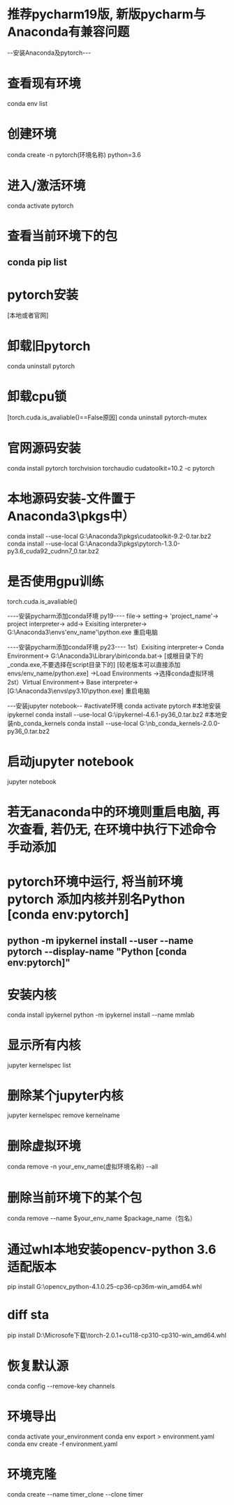 # 推荐pycharm19版, 新版pycharm与Anaconda有兼容问题

--安装Anaconda及pytorch---
# 查看现有环境
conda env list
# 创建环境
conda create -n pytorch(环境名称) python=3.6
# 进入/激活环境
conda activate pytorch
# 查看当前环境下的包
conda pip list
------------------------------
# pytorch安装
[本地或者官网]
# 卸载旧pytorch
conda uninstall pytorch
# 卸载cpu锁
[torch.cuda.is_avaliable()==False原因]
conda uninstall pytorch-mutex
# 官网源码安装
conda install pytorch torchvision torchaudio cudatoolkit=10.2 -c pytorch
# 本地源码安装-文件置于Anaconda3\pkgs中）
conda install --use-local G:\Anaconda3\pkgs\cudatoolkit-9.2-0.tar.bz2
conda install --use-local G:\Anaconda3\pkgs\pytorch-1.3.0-py3.6_cuda92_cudnn7_0.tar.bz2
# 是否使用gpu训练
torch.cuda.is_avaliable()

----安装pycharm添加conda环境 py19----
file->
setting->
'project_name'->
project interpreter->
add->
Exisiting interpreter->
G:\Anaconda3\envs\'env_name'\python.exe
重启电脑

----安装pycharm添加conda环境 py23----
1st）Exisiting interpreter->
Conda Environment->
G:\Anaconda3\Library\bin\conda.bat->
[或根目录下的_conda.exe,不要选择在script目录下的]
[较老版本可以直接添加envs/env_name/python.exe]
->Load Environments
->选择conda虚拟环境
2st）Virtual Environment->
Base interpreter->
[‪G:\Anaconda3\envs\py3.10\python.exe]
重启电脑

---安装jupyter notebook--
#activate环境
conda activate pytorch
#本地安装ipykernel
conda install --use-local G:\ipykernel-4.6.1-py36_0.tar.bz2
#本地安装nb_conda_kernels
conda install --use-local G:\nb_conda_kernels-2.0.0-py36_0.tar.bz2
# 启动jupyter notebook
jupyter notebook
# 若无anaconda中的环境则重启电脑, 再次查看, 若仍无, 在环境中执行下述命令手动添加
# pytorch环境中运行, 将当前环境pytorch 添加内核并别名Python [conda env:pytorch]
python -m ipykernel install --user --name pytorch --display-name "Python [conda env:pytorch]"
----------------------------
# 安装内核
conda install ipykernel
python -m ipykernel install --name mmlab
# 显示所有内核
jupyter kernelspec list
# 删除某个jupyter内核
jupyter kernelspec remove kernelname
# 删除虚拟环境
conda remove -n your_env_name(虚拟环境名称) --all
# 删除当前环境下的某个包
conda remove --name $your_env_name  $package_name（包名） 
# 通过whl本地安装opencv-python 3.6适配版本
pip install G:\opencv_python-4.1.0.25-cp36-cp36m-win_amd64.whl
# diff sta
pip install D:\Microsofe下载\torch-2.0.1+cu118-cp310-cp310-win_amd64.whl
# 恢复默认源
conda config --remove-key channels

# 环境导出
conda activate your_environment
conda env export > environment.yaml
conda env create -f environment.yaml

# 环境克隆
conda create --name timer_clone --clone timer

